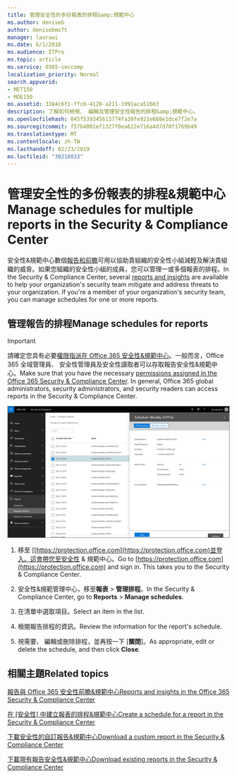 ```yaml
---
title: 管理安全性的多份報表的排程&amp;規範中心
ms.author: deniseb
author: denisebmsft
manager: laurawi
ms.date: 6/1/2018
ms.audience: ITPro
ms.topic: article
ms.service: O365-seccomp
localization_priority: Normal
search.appverid:
- MET150
- MOE150
ms.assetid: 3384c6f1-ffc0-4120-a211-1991aca51663
description: 了解如何檢視、 編輯及管理安全性報告的排程&amp;規範中心。
ms.openlocfilehash: 045f539345613774fa38fe921e668e1dce7f2e7a
ms.sourcegitcommit: f57b4001ef1327f0ea622e716a4d7d78f1769b49
ms.translationtype: MT
ms.contentlocale: zh-TW
ms.lasthandoff: 02/23/2019
ms.locfileid: "30218833"
---
```

# <a name="manage-schedules-for-multiple-reports-in-the-security-amp-compliance-center"></a><span data-ttu-id="8484b-103">管理安全性的多份報表的排程&amp;規範中心</span><span class="sxs-lookup"><span data-stu-id="8484b-103">Manage schedules for multiple reports in the Security &amp; Compliance Center</span></span>

<span data-ttu-id="8484b-p101">安全性&amp;規範中心數個[報告和前瞻](reports-and-insights-in-security-and-compliance.md)可用以協助貴組織的安全性小組減輕及解決貴組織的威脅。如果您組織的安全性小組的成員，您可以管理一或多個報表的排程。</span><span class="sxs-lookup"><span data-stu-id="8484b-p101">In the Security &amp; Compliance Center, several [reports and insights](reports-and-insights-in-security-and-compliance.md) are available to help your organization's security team mitigate and address threats to your organization. If you're a member of your organization's security team, you can manage schedules for one or more reports.</span></span> 
  
## <a name="manage-schedules-for-reports"></a><span data-ttu-id="8484b-106">管理報告的排程</span><span class="sxs-lookup"><span data-stu-id="8484b-106">Manage schedules for reports</span></span>

> [!IMPORTANT]
> <span data-ttu-id="8484b-p102">請確定您具有必要[權限指派在 Office 365 安全性&amp;規範中心](permissions-in-the-security-and-compliance-center.md)。一般而言，Office 365 全域管理員、 安全性管理員及安全性讀取者可以存取報告安全性&amp;規範中心。</span><span class="sxs-lookup"><span data-stu-id="8484b-p102">Make sure that you have the necessary [permissions assigned in the Office 365 Security &amp; Compliance Center](permissions-in-the-security-and-compliance-center.md). In general, Office 365 global administrators, security administrators, and security readers can access reports in the Security &amp; Compliance Center.</span></span> 
  
![安全性&amp;規範中心選擇報告\>管理排程](media/efa5e2f9-bf73-4f85-acea-f1ca7e2bca5e.png)

1. <span data-ttu-id="8484b-p103">移至 [[https://protection.office.com](https://protection.office.com)並登入。這會帶您至安全性 & 規範中心。</span><span class="sxs-lookup"><span data-stu-id="8484b-p103">Go to [https://protection.office.com](https://protection.office.com) and sign in. This takes you to the Security & Compliance Center.</span></span>

2. <span data-ttu-id="8484b-112">安全性&amp;規範管理中心，移至**報表** \> **管理排程**。</span><span class="sxs-lookup"><span data-stu-id="8484b-112">In the Security &amp; Compliance Center, go to **Reports** \> **Manage schedules**.</span></span>
    
3. <span data-ttu-id="8484b-113">在清單中選取項目。</span><span class="sxs-lookup"><span data-stu-id="8484b-113">Select an item in the list.</span></span>
    
4. <span data-ttu-id="8484b-114">檢閱報告排程的資訊。</span><span class="sxs-lookup"><span data-stu-id="8484b-114">Review the information for the report's schedule.</span></span>
    
5. <span data-ttu-id="8484b-115">視需要、 編輯或刪除排程，並再按一下 [**關閉**]。</span><span class="sxs-lookup"><span data-stu-id="8484b-115">As appropriate, edit or delete the schedule, and then click **Close**.</span></span>
    
## <a name="related-topics"></a><span data-ttu-id="8484b-116">相關主題</span><span class="sxs-lookup"><span data-stu-id="8484b-116">Related topics</span></span>

[<span data-ttu-id="8484b-117">報告與 Office 365 安全性前瞻&amp;規範中心</span><span class="sxs-lookup"><span data-stu-id="8484b-117">Reports and insights in the Office 365 Security &amp; Compliance Center</span></span>](reports-and-insights-in-security-and-compliance.md)
  
<span data-ttu-id="8484b-118">[在 [安全性] 中建立報表的排程&amp;規範中心](create-a-schedule-for-a-report.md)</span><span class="sxs-lookup"><span data-stu-id="8484b-118">[Create a schedule for a report in the Security &amp; Compliance Center](create-a-schedule-for-a-report.md)</span></span>
  
[<span data-ttu-id="8484b-119">下載安全性的自訂報告&amp;規範中心</span><span class="sxs-lookup"><span data-stu-id="8484b-119">Download a custom report in the Security &amp; Compliance Center</span></span>](set-up-and-download-a-custom-report.md)
  
[<span data-ttu-id="8484b-120">下載現有報告安全性&amp;規範中心</span><span class="sxs-lookup"><span data-stu-id="8484b-120">Download existing reports in the Security &amp; Compliance Center</span></span>](download-existing-reports.md)
  

